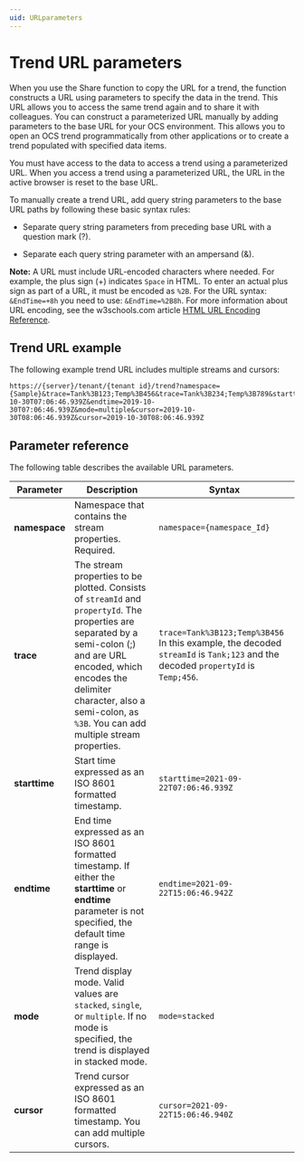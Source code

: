 ```yaml
---
uid: URLparameters
---
```


# Trend URL parameters

When you use the Share function to copy the URL for a trend, the function constructs a URL using parameters to specify the data in the trend. This URL allows you to access the same trend again and to share it with colleagues. You can construct a parameterized URL manually by adding parameters to the base URL for your OCS environment. This allows you to open an OCS trend programmatically from other applications or to create a trend populated with specified data items. 

You must have access to the data to access a trend using a parameterized URL. When you access a trend using a parameterized URL, the URL in the active browser is reset to the base URL. 

To manually create a trend URL, add query string parameters to the base URL paths by following these basic syntax rules:

- Separate query string parameters from preceding base URL with a question mark (?).

- Separate each query string parameter with an ampersand (&).

**Note:** A URL must include URL-encoded characters where needed. For example, the plus sign (+) indicates `Space` in HTML. To enter an actual plus sign as part of a URL, it must be encoded as `%2B`. For the URL syntax: `&EndTime=+8h` you need to use: `&EndTime=%2B8h`. For more information about URL encoding, see the w3schools.com article [HTML URL Encoding Reference](https://www.w3schools.com/tags/ref_urlencode.asp).

## Trend URL example

The following example trend URL includes multiple streams and cursors: 

```
https://{server}/tenant/{tenant id}/trend?namespace={Sample}&trace=Tank%3B123;Temp%3B456&trace=Tank%3B234;Temp%3B789&starttime=2019-10-30T07:06:46.939Z&endtime=2019-10-30T07:06:46.939Z&mode=multiple&cursor=2019-10-30T08:06:46.939Z&cursor=2019-10-30T08:06:46.939Z
```

## Parameter reference 

The following table describes the available URL parameters.

| Parameter         | Description                                |Syntax            |
|-------------------|--------------------------------------------|------------------|
| **namespace**     | Namespace that contains the stream properties. Required.  | `namespace={namespace_Id}`   |
| **trace**         | The stream properties to be plotted. Consists of `streamId` and `propertyId`. The properties are separated by a semi-colon (;) and are URL encoded, which encodes the delimiter character, also a semi-colon, as `%3B`. You can add multiple stream properties.  | `trace=Tank%3B123;Temp%3B456`<br>In this example, the decoded `streamId` is `Tank;123` and the decoded `propertyId` is `Temp;456`.   | 
| **starttime**     | Start time expressed as an ISO 8601 formatted timestamp.   | `starttime=2021-09-22T07:06:46.939Z`   |
| **endtime**       | End time expressed as an ISO 8601 formatted timestamp. If either the **starttime** or **endtime** parameter is not specified, the default time range is displayed.    | `endtime=2021-09-22T15:06:46.942Z`   |
| **mode**          | Trend display mode. Valid values are `stacked`, `single`, or `multiple`. If no mode is specified, the trend is displayed in stacked mode.     | `mode=stacked`   |
| **cursor**        | Trend cursor expressed as an ISO 8601 formatted timestamp. You can add multiple cursors.  | `cursor=2021-09-22T15:06:46.940Z`   |
